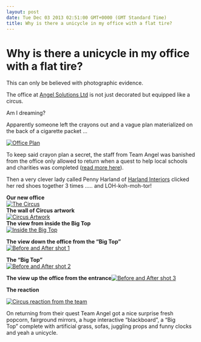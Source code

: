 ```yaml
---
layout: post
date: Tue Dec 03 2013 02:51:00 GMT+0000 (GMT Standard Time)
title: Why is there a unicycle in my office with a flat tire?
---
```



Why is there a unicycle in my office with a flat tire?
======================================================

This can only be believed with photographic evidence.

The office at [Angel Solutions Ltd](http://www.angelsolutions.co.uk/) is
not just decorated but equipped like a circus. 

Am I dreaming?

Apparently someone left the crayons out and a vague plan materialized on
the back of a cigarette packet …

[![Office
Plan](http://www.angelsolutions.co.uk/wp-content/uploads/2012/07/office-plan-1024x436.jpg "Office Plan")](http://www.angelsolutions.co.uk/wp-content/uploads/2012/07/office-plan.jpg)

To keep said crayon plan a secret, the staff from Team Angel was
banished from the office only allowed to return when a quest to help
local schools and charities was completed ([read more
here](http://www.angelsolutions.co.uk/news/2012/angel/charity-day-june-2012-1831/ "Angel Solutions Charity Day")).

Then a very clever lady called Penny Harland of [Harland
Interiors](http://harlandinteriors.co.uk/) clicked her red shoes
together 3 times ….. and LOH-koh-moh-tor!

**Our new office**\
[![The
Circus](http://www.angelsolutions.co.uk/wp-content/uploads/2012/07/the-circus-1024x682.jpg "The Circus")](http://www.angelsolutions.co.uk/wp-content/uploads/2012/07/the-circus.jpg)\
**The wall of Circus artwork**\
[![Circus
Artwork](http://www.angelsolutions.co.uk/wp-content/uploads/2012/07/circus-artwork-1024x682.jpg "Circus Artwork")](http://www.angelsolutions.co.uk/wp-content/uploads/2012/07/circus-artwork.jpg)\
**The view from inside the Big Top**\
[![Inside the Big
Top](http://www.angelsolutions.co.uk/wp-content/uploads/2012/07/inside-the-big-topjpg-1024x682.jpg "Inside the Big Top")](http://www.angelsolutions.co.uk/wp-content/uploads/2012/07/inside-the-big-topjpg.jpg)

**The view down the office from the “Big Top”**\
[![Before and After shot
1](http://www.angelsolutions.co.uk/wp-content/uploads/2012/07/before-after-1-1024x401.jpg "Before and After shot 1")](http://www.angelsolutions.co.uk/wp-content/uploads/2012/07/before-after-1.jpg)

**The “Big Top”**\
[![Before and After shot
2](http://www.angelsolutions.co.uk/wp-content/uploads/2012/07/before-after-big-top-1024x401.jpg "Before and After shot 2")](http://www.angelsolutions.co.uk/wp-content/uploads/2012/07/before-after-big-top.jpg)

**The view up the office from the entrance**[![Before and After shot
3](http://www.angelsolutions.co.uk/wp-content/uploads/2012/07/before-after-2-1024x401.jpg "Before and After shot 3")](http://www.angelsolutions.co.uk/wp-content/uploads/2012/07/before-after-2.jpg)

**The reaction**

[![Circus reaction from the
team](http://www.angelsolutions.co.uk/wp-content/uploads/2012/07/reaction1-1024x681.jpg "Circus reaction from the team")](http://www.angelsolutions.co.uk/wp-content/uploads/2012/07/reaction1.jpg)

On returning from their quest Team Angel got a nice surprise fresh
popcorn, fairground mirrors, a huge interactive “blackboard”, a “Big
Top” complete with artificial grass, sofas, juggling props and funny
clocks and yeah a unicycle.

